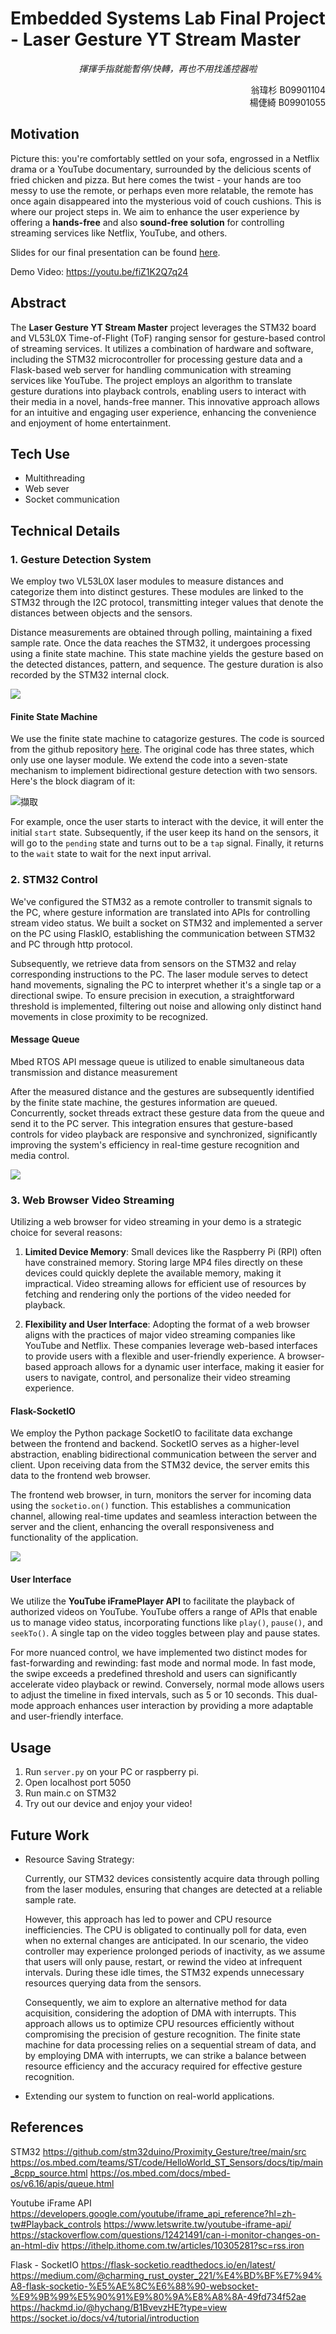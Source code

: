 # Embedded Systems Lab Final Project - Laser Gesture YT Stream Master
<p align="center"> <i> 揮揮手指就能暫停/快轉，再也不用找遙控器啦 </i> </p>
<p align="right">翁瑋杉 B09901104 <br> 楊倢綺 B09901055 </p>



## Motivation
Picture this: you're comfortably settled on your sofa, engrossed in a Netflix drama or a YouTube documentary, surrounded by the delicious scents of fried chicken and pizza. But here comes the twist - your hands are too messy to use the remote, or perhaps even more relatable, the remote has once again disappeared into the mysterious void of couch cushions. This is where our project steps in.
We aim to enhance the user experience by offering a **hands-free** and also **sound-free solution** for controlling streaming services like Netflix, YouTube, and others.

Slides for our final presentation can be found [here](https://docs.google.com/presentation/d/1WA--AGeGdAIDSCOyNIQFAUT-dZnZ6YrAOZue6e1CReI/edit#slide=id.g2a9458a8410_0_0).

Demo Video: https://youtu.be/fiZ1K2Q7q24
## Abstract
The **Laser Gesture YT Stream Master** project leverages the STM32 board and VL53L0X Time-of-Flight (ToF) ranging sensor for gesture-based control of streaming services. It utilizes a combination of hardware and software, including the STM32 microcontroller for processing gesture data and a Flask-based web server for handling communication with streaming services like YouTube. The project employs an algorithm to translate gesture durations into playback controls, enabling users to interact with their media in a novel, hands-free manner. This innovative approach allows for an intuitive and engaging user experience, enhancing the convenience and enjoyment of home entertainment.

## Tech Use
- Multithreading
- Web sever 
- Socket communication

## Technical Details

### 1. Gesture Detection System

We employ two VL53L0X laser modules to measure distances and categorize them into distinct gestures. These modules are linked to the STM32 through the I2C protocol, transmitting integer values that denote the distances between objects and the sensors.

Distance measurements are obtained through polling, maintaining a fixed sample rate. Once the data reaches the STM32, it undergoes processing using a finite state machine. This state machine yields the gesture based on the detected distances, pattern, and sequence. The gesture duration is also recorded by the STM32 internal clock.

![](https://cdn.store-assets.com/s/236824/i/14591209.jpeg?width=300)

#### Finite State Machine

We use the finite state machine to catagorize gestures. The code is sourced from the github repository [here](https://github.com/stm32duino/Proximity_Gesture/tree/main/src). The original code has three states, which only use one layser module. We extend the code into a seven-state mechanism to implement bidirectional gesture detection with two sensors. Here's the block diagram of it:

![擷取](https://hackmd.io/_uploads/ry8X6rYwa.png)


For example, once the user starts to interact with the device, it will enter the initial `start` state. Subsequently, if the user keep its hand on the sensors, it will go to the `pending` state and turns out to be a `tap` signal. Finally, it returns to the `wait` state to wait for the next input arrival.


### 2. STM32 Control
We've configured the STM32 as a remote controller to transmit signals to the PC, where gesture information are translated into APIs for controlling stream video status. We built a socket on STM32 and implemented a server on the PC using FlaskIO, establishing the communication between STM32 and PC through http protocol. 

Subsequently, we retrieve data from sensors on the STM32 and relay corresponding instructions to the PC. The laser module serves to detect hand movements, signaling the PC to interpret whether it's a single tap or a directional swipe. To ensure precision in execution, a straightforward threshold is implemented, filtering out noise and allowing only distinct hand movements in close proximity to be recognized.

#### Message Queue
Mbed RTOS API message queue is utilized to enable simultaneous data transmission and distance measurement

After the measured distance and the gestures are subsequently identified by the finite state machine, the gestures information are queued. Concurrently, socket threads extract these gesture data from the queue and send it to the PC server. This integration ensures that gesture-based controls for video playback are responsive and synchronized, significantly improving the system's efficiency in real-time gesture recognition and media control.

![](https://os.mbed.com/docs/mbed-os/v6.16/apis/images/queue.png)


### 3. Web Browser Video Streaming

Utilizing a web browser for video streaming in your demo is a strategic choice for several reasons:

1. **Limited Device Memory**: Small devices like the Raspberry Pi (RPI) often have constrained memory. Storing large MP4 files directly on these devices could quickly deplete the available memory, making it impractical. Video streaming allows for efficient use of resources by fetching and rendering only the portions of the video needed for playback.

2. **Flexibility and User Interface**: Adopting the format of a web browser aligns with the practices of major video streaming companies like YouTube and Netflix. These companies leverage web-based interfaces to provide users with a flexible and user-friendly experience. A browser-based approach allows for a dynamic user interface, making it easier for users to navigate, control, and personalize their video streaming experience.

#### Flask-SocketIO


We employ the Python package SocketIO to facilitate data exchange between the frontend and backend. SocketIO serves as a higher-level abstraction, enabling bidirectional communication between the server and client. Upon receiving data from the STM32 device, the server emits this data to the frontend web browser.

The frontend web browser, in turn, monitors the server for incoming data using the `socketio.on()` function. This establishes a communication channel, allowing real-time updates and seamless interaction between the server and the client, enhancing the overall responsiveness and functionality of the application.

![](https://www.asyncapi.com/img/posts/socketio-part2/socketio-ack-sequence-diagram.webp)

#### User Interface

We utilize the **YouTube iFramePlayer API** to facilitate the playback of authorized videos on YouTube. YouTube offers a range of APIs that enable us to manage video status, incorporating functions like  `play()`, `pause()`, and `seekTo()`. A single tap on the video toggles between play and pause states.

For more nuanced control, we have implemented two distinct modes for fast-forwarding and rewinding: fast mode and normal mode. In fast mode, the swipe exceeds a predefined threshold and users can significantly accelerate video playback or rewind. Conversely, normal mode allows users to adjust the timeline in fixed intervals, such as 5 or 10 seconds. This dual-mode approach enhances user interaction by providing a more adaptable and user-friendly interface.


## Usage
1. Run `server.py` on your PC or raspberry pi.
2. Open localhost port 5050
3. Run main.c on STM32
4. Try out our device and enjoy your video!

## Future Work
- Resource Saving Strategy:

     Currently, our STM32 devices consistently acquire data through polling from the laser modules, ensuring that changes are detected at a reliable sample rate.

    However, this approach has led to power and CPU resource inefficiencies. The CPU is obligated to continually poll for data, even when no external changes are anticipated. In our scenario, the video controller may experience prolonged periods of inactivity, as we assume that users will only pause, restart, or rewind the video at infrequent intervals. During these idle times, the STM32 expends unnecessary resources querying data from the sensors.
  
    Consequently, we aim to explore an alternative method for data acquisition, considering the adoption of DMA with interrupts. This approach allows us to optimize CPU resources efficiently without compromising the precision of gesture recognition. The finite state machine for data processing relies on a sequential stream of data, and by employing DMA with interrupts, we can strike a balance between resource efficiency and the accuracy required for effective gesture recognition.
  
  
- Extending our system to function on real-world applications.



## References
STM32
https://github.com/stm32duino/Proximity_Gesture/tree/main/src
https://os.mbed.com/teams/ST/code/HelloWorld_ST_Sensors/docs/tip/main_8cpp_source.html
https://os.mbed.com/docs/mbed-os/v6.16/apis/queue.html

Youtube iFrame API
https://developers.google.com/youtube/iframe_api_reference?hl=zh-tw#Playback_controls
https://www.letswrite.tw/youtube-iframe-api/
https://stackoverflow.com/questions/12421491/can-i-monitor-changes-on-an-html-div
https://ithelp.ithome.com.tw/articles/10305281?sc=rss.iron

Flask  - SocketIO
https://flask-socketio.readthedocs.io/en/latest/
https://medium.com/@charming_rust_oyster_221/%E4%BD%BF%E7%94%A8-flask-socketio-%E5%AE%8C%E6%88%90-websocket-%E9%9B%99%E5%90%91%E9%80%9A%E8%A8%8A-49fd734f52ae
https://hackmd.io/@hychang/B1BvevzHE?type=view
https://socket.io/docs/v4/tutorial/introduction





